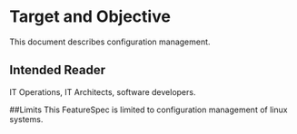 # Target and Objective
This document describes configuration management.

## Intended Reader
IT Operations, IT Architects, software developers.

##Limits
This FeatureSpec is limited to configuration management of linux systems.
